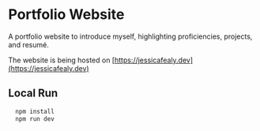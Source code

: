 # Portfolio Website

A portfolio website to introduce myself, highlighting proficiencies, projects, and resumé.

The website is being hosted on [https://jessicafealy.dev](https://jessicafealy.dev)

## Local Run
```bash
  npm install
  npm run dev
```
